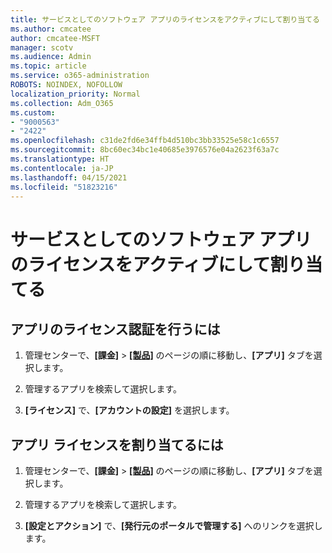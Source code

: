 ```yaml
---
title: サービスとしてのソフトウェア アプリのライセンスをアクティブにして割り当てる
ms.author: cmcatee
author: cmcatee-MSFT
manager: scotv
ms.audience: Admin
ms.topic: article
ms.service: o365-administration
ROBOTS: NOINDEX, NOFOLLOW
localization_priority: Normal
ms.collection: Adm_O365
ms.custom:
- "9000563"
- "2422"
ms.openlocfilehash: c31de2fd6e34ffb4d510bc3bb33525e58c1c6557
ms.sourcegitcommit: 8bc60ec34bc1e40685e3976576e04a2623f63a7c
ms.translationtype: HT
ms.contentlocale: ja-JP
ms.lasthandoff: 04/15/2021
ms.locfileid: "51823216"
---
```

# <a name="activate-and-assign-software-as-a-service-app-licenses"></a>サービスとしてのソフトウェア アプリのライセンスをアクティブにして割り当てる 

## <a name="to-activate-apps"></a>アプリのライセンス認証を行うには

1. 管理センターで、**[課金]** > **[[製品]](https://go.microsoft.com/fwlink/p/?linkid=842054)** のページの順に移動し、**[アプリ]** タブを選択します。

2. 管理するアプリを検索して選択します。

3. **[ライセンス]** で、**[アカウントの設定]** を選択します。  

## <a name="to-assign-app-licenses"></a>アプリ ライセンスを割り当てるには

1. 管理センターで、**[課金]** > **[[製品]](https://go.microsoft.com/fwlink/p/?linkid=842054)** のページの順に移動し、**[アプリ]** タブを選択します。

2. 管理するアプリを検索して選択します。  

3. **[設定とアクション]** で、**[発行元のポータルで管理する]** へのリンクを選択します。